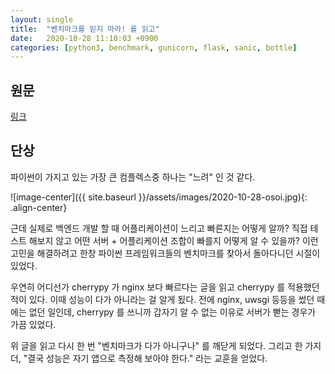```yaml
---
layout: single
title:  "벤치마크를 믿지 마라! 를 읽고"
date:   2020-10-28 11:10:03 +0900
categories: [python3, benchmark, gunicorn, flask, sanic, bottle]
--- 
```


## 원문
<a 
    href="https://blog.miguelgrinberg.com/post/ignore-all-web-performance-benchmarks-including-this-one" 
    target="_blank">링크
</a>


## 단상
파이썬이 가지고 있는 가장 큰 컴플렉스중 하나는 "느려" 인 것 같다.

![image-center]({{ site.baseurl }}/assets/images/2020-10-28-osoi.jpg){: .align-center}


근데 실제로 백엔드 개발 할 때 어플리케이션이 느리고 빠른지는 어떻게 알까?
직접 테스트 해보지 않고 어떤 서버 + 어플리케이션 조합이 빠를지 어떻게 알 수 있을까?
이런 고민을 해결하려고 한창 파이썬 프레임워크들의 벤치마크를 찾아서 돌아다니던 시절이 있었다.

우연히 어디선가 cherrypy 가 nginx 보다 빠르다는 글을 읽고 cherrypy 를 적용했던 적이 있다.
이때 성능이 다가 아니라는 걸 알게 됬다. 전에 nginx, uwsgi 등등을 썼던 때에는 없던 일인데, 
cherrypy 를 쓰니까 갑자기 알 수 없는 이유로 서버가 뻗는 경우가 가끔 있었다.

위 글을 읽고 다시 한 번 "벤치마크가 다가 아니구나" 를 깨닫게 되었다. 그리고 한 가지 더,
"결국 성능은 자기 앱으로 측정해 보아야 한다." 라는 교훈을 얻었다.



 
